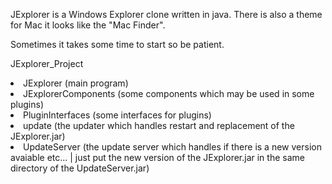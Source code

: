 JExplorer is a Windows Explorer clone written in java.
There is also a theme for Mac it looks like the "Mac Finder".


Sometimes it takes some time to start so be patient.

JExplorer_Project
<li>JExplorer (main program)</li>
<li>JExplorerComponents (some components which may be used in some plugins)</li>
<li>PluginInterfaces (some interfaces for plugins)</li>
<li>update (the updater which handles restart and replacement of the JExplorer.jar)</li>
<li>UpdateServer (the update server which handles if there is a new version avaiable etc... | just put the new version of the JExplorer.jar in the same directory of the UpdateServer.jar)</li>